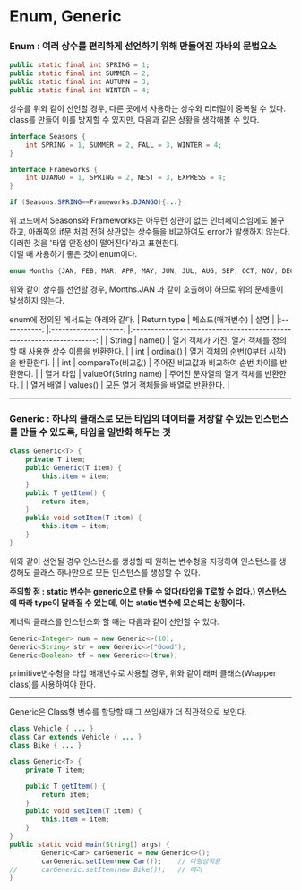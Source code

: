 # Enum, Generic
### Enum : 여러 상수를 편리하게 선언하기 위해 만들어진 자바의 문법요소

```java
public static final int SPRING = 1;
public static final int SUMMER = 2;
public static final int AUTUMN = 3;
public static final int WINTER = 4;
```
상수를 위와 같이 선언할 경우, 다른 곳에서 사용하는 상수와 리터럴이 중복될 수 있다.   
class를 만들어 이를 방지할 수 있지만, 다음과 같은 상황을 생각해볼 수 있다.   
```java
interface Seasons {
	int SPRING = 1, SUMMER = 2, FALL = 3, WINTER = 4;
}

interface Frameworks {
	int DJANGO = 1, SPRING = 2, NEST = 3, EXPRESS = 4;
}

if (Seasons.SPRING==Frameworks.DJANGO){...}
```
위 코드에서 Seasons와 Frameworks는 아무런 상관이 없는 인터페이스임에도 불구하고, 아래쪽의 if문 처럼 전혀 상관없는 상수들을 비교하여도 error가 발생하지 않는다.   
이러한 것을 '타입 안정성이 떨어진다'라고 표현한다.   
이럴 때 사용하기 좋은 것이 enum이다.
```java
enum Months {JAN, FEB, MAR, APR, MAY, JUN, JUL, AUG, SEP, OCT, NOV, DEC}
```
위와 같이 상수를 선언할 경우, Months.JAN 과 같이 호출해야 하므로 위의 문제들이 발생하지 않는다.   

enum에 정의된 메서드는 아래와 같다.
| Return type 	|   메소드(매개변수)   	|                                 설명                                 	|
|:-----------:	|:--------------------:	|:--------------------------------------------------------------------:	|
|    String   	|        name()        	| 열거 객체가 가진, 열거 객체를 정의할 때 사용한 상수 이름을 반환한다. 	|
|     int     	|       ordinal()      	|               열거 객체의 순번(0부터 시작)을 반환한다.               	|
|     int     	|   compareTo(비교값)  	|            주어진 비교값과 비교하여 순번 차이를 반환한다.            	|
|  열거 타입  	| valueOf(String name) 	|                 주어진 문자열의 열거 객체를 반환한다.                	|
|  열거 배열  	|       values()       	|                  모든 열거 객체들을 배열로 반환한다.                 	|

***
### Generic : 하나의 클래스로 모든 타입의 데이터를 저장할 수 있는 인스턴스를 만들 수 있도록, 타입을 일반화 해두는 것
```java
class Generic<T> {
    private T item;
    public Generic(T item) {
        this.item = item;
    }
    public T getItem() {
        return item;
    }
    public void setItem(T item) {
        this.item = item;
    }
}
```
위와 같이 선언될 경우 인스턴스를 생성할 때 원하는 변수형을 지정하여 인스턴스를 생성해도 클래스 하나만으로 모든 인스턴스를 생성할 수 있다.   
   
**주의할 점 : static 변수는 generic으로 만들 수 없다(타입을 T로할 수 없다.) 인스턴스에 따라 type이 달라질 수 있는데, 이는 static 변수에 모순되는 상황이다.**   

제너릭 클래스를 인스턴스화 할 때는 다음과 같이 선언할 수 있다.
```java   
Generic<Integer> num = new Generic<>(10);
Generic<String> str = new Generic<>("Good");
Generic<Boolean> tf = new Generic<>(true);
```
primitive변수형을 타입 매개변수로 사용할 경우, 위와 같이 래퍼 클래스(Wrapper class)를 사용하여야 한다.
***
Generic은 Class형 변수를 할당할 때 그 쓰임새가 더 직관적으로 보인다.
```java
class Vehicle { ... }
class Car extends Vehicle { ... }
class Bike { ... }

class Generic<T> {
    private T item;

    public T getItem() {
        return item;
    }
    public void setItem(T item) {
        this.item = item;
    }
}
public static void main(String[] args) {
		Generic<Car> carGeneric = new Generic<>();
		carGeneric.setItem(new Car());    // 다형성적용
//		carGeneric.setItem(new Bike());   // 에러
}
